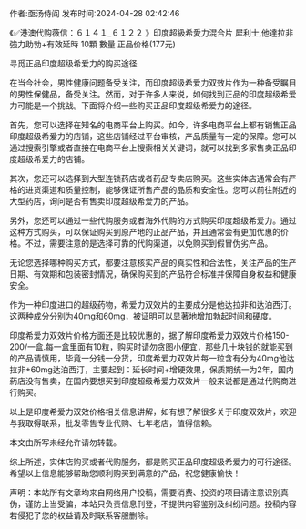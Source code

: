 <p>作者:亟汤侍阎 发布时间:2024-04-28 02:42:46</p>
<p>《✅港澳代购薇信：６１４１_６１２２ 》印度超級希愛力混合片 犀利士,他達拉非 強力助勃+有效延時 10顆 數量 正品价格(177元) </p>
									<p>寻觅正品印度超级希爱力的购买途径</p><p>在当今社会，男性健康问题备受关注，而印度超级希爱力双效片作为一种备受瞩目的男性保健品，备受关注。然而，对于许多人来说，如何找到正品的印度超级希爱力可能是一个挑战。下面将介绍一些购买正品印度超级希爱力的途径。</p><p>首先，您可以选择在知名的电商平台上购买。如今，许多电商平台上都有销售正品印度超级希爱力的店铺，这些店铺经过平台审核，产品质量有一定的保障。您可以通过搜索引擎或者直接在电商平台上搜索相关关键词，就可以找到多家售卖正品印度超级希爱力的店铺。</p><p>其次，您还可以选择到大型连锁药店或者药品专卖店购买。这些实体店通常会有严格的进货渠道和质量控制，能够保证所售产品的品质和安全性。您可以前往附近的大型药店，询问是否有售卖印度超级希爱力的产品。</p><p>另外，您还可以通过一些代购服务或者海外代购的方式购买印度超级希爱力。通过这种方式购买，可以保证购买到原产地的正品产品，并且通常会有更加优惠的价格。不过，需要注意的是选择可靠的代购渠道，以免购买到假冒伪劣产品。</p><p>无论您选择哪种购买方式，都要注意核实产品的真实性和合法性，关注产品的生产日期、有效期和包装密封情况，确保购买到的产品符合标准并保障自身权益和健康安全。</p><p></p><p>作为一种印度进口的超级药物，希爱力双效片的主要成分是他达拉非和达泊西汀。这两种成分分别为40mg和60mg，被证明可以显著地增加勃起时间和硬度。</p><p>印度希爱力双效片价格方面还是比较优惠的，据了解印度希爱力双效片价格150-200/一盒.每一盒里面有10粒，购买时请勿贪图小便宜，那些几十块钱的就能买到的产品请慎用，毕竟一分钱一分货，印度希爱力双效片每一粒含有分为40mg他达拉非+60mg达泊西汀，主要起到：延长时间+增硬效果，保质期统一为2年，国内葯店没有售卖，在国内要想买到印度超级希爱力双效片一般来说都是通过代购商进行购买。</p><p>以上是印度希爱力双效价格相关信息讲解，如有想了解很多关于印度双效片，欢迎与我取得联系，批发零售专业代购、七年老店，值得信赖。</p><p>本文由所写未经允许请勿转载。</p><p>综上所述，实体店购买或者代购服务，都是购买正品印度超级希爱力的可行途径。希望以上信息能够帮助您顺利购买到满意的产品，祝您健康愉快！</p>				声明：本站所有文章均来自网络用户投稿，需要消费、投资的项目请注意识别真伪，谨防上当受骗，本站只负责信息刊登，不提供内容鉴别及纠纷问题。投稿内容若侵犯了您的权益请及时联系客服删除。				
